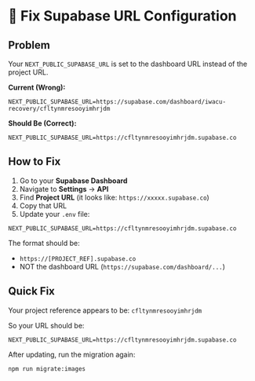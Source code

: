 # 🔧 Fix Supabase URL Configuration

## Problem
Your `NEXT_PUBLIC_SUPABASE_URL` is set to the dashboard URL instead of the project URL.

**Current (Wrong):**
```
NEXT_PUBLIC_SUPABASE_URL=https://supabase.com/dashboard/iwacu-recovery/cfltynmresooyimhrjdm
```

**Should Be (Correct):**
```
NEXT_PUBLIC_SUPABASE_URL=https://cfltynmresooyimhrjdm.supabase.co
```

## How to Fix

1. Go to your **Supabase Dashboard**
2. Navigate to **Settings** → **API**
3. Find **Project URL** (it looks like: `https://xxxxx.supabase.co`)
4. Copy that URL
5. Update your `.env` file:

```env
NEXT_PUBLIC_SUPABASE_URL=https://cfltynmresooyimhrjdm.supabase.co
```

The format should be:
- `https://[PROJECT_REF].supabase.co`
- NOT the dashboard URL (`https://supabase.com/dashboard/...`)

## Quick Fix

Your project reference appears to be: `cfltynmresooyimhrjdm`

So your URL should be:
```
NEXT_PUBLIC_SUPABASE_URL=https://cfltynmresooyimhrjdm.supabase.co
```

After updating, run the migration again:
```bash
npm run migrate:images
```

